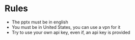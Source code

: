 # Rules
- The pptx must be in english
- You must be in United States, you can use a vpn for it
- Try to use your own api key, even if, an api key is provided
